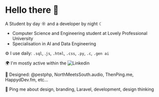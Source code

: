 # Hello there 👋

A Student by day ☼ and a developer by night ☾

- Computer Science and Engineering student at Lovely Professional University
- Specialisation in AI and Data Engineering

⚙️ I use daily: `.sql`, .`js`, `.html`, `.css`, `.py`, `.c`, `.gen ai`

🌍 I'm mostly active within the ![Linkedin](https://www.linkedin.com/in/yashvi-sharma-150863220/)

💅 Designed: @pestphp, NorthMeetsSouth.audio, ThenPing.me, HappydDev.fm, etc…

💬 Ping me about design, branding, Laravel, development, design thinking
